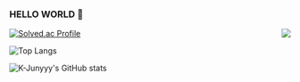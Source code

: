 ### HELLO WORLD 👋

<!--
**seiyeon/seiyeon** is a ✨ _special_ ✨ repository because its `README.md` (this file) appears on your GitHub profile.

Here are some ideas to get you started:

- 🔭 I’m currently working on ...
- 🌱 I’m currently learning ...
- 👯 I’m looking to collaborate on ...
- 🤔 I’m looking for help with ...
- 💬 Ask me about ...
- 📫 How to reach me: ...
- 😄 Pronouns: ...
- ⚡ Fun fact: ...
-->

<img align='right' src="http://mazassumnida.wtf/api/v2/generate_badge?boj=haesoo9410">

[![Solved.ac Profile](http://mazassumnida.wtf/api/generate_badge?boj=jjjooo48)](https://solved.ac/jjjooo48)

![Top Langs](https://github-readme-stats.vercel.app/api/top-langs/?username=seiyeon&layout=compact&theme=tokyonight)

![K-Junyyy's GitHub stats](https://github-readme-stats.vercel.app/api?username=seiyeon&show_icons=true&theme=tokyonight)


